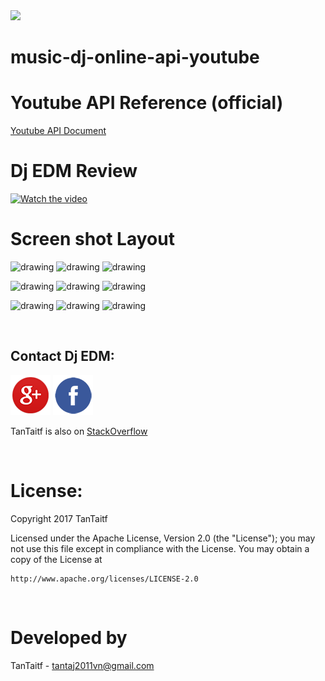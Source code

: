 <img src="https://github.com/favicon.ico"> 

# music-dj-online-api-youtube

# Youtube API Reference (official)
[Youtube API Document](https://developers.google.com/youtube/v3/getting-started)

# Dj EDM Review
[![Watch the video](https://scontent.fsgn5-4.fna.fbcdn.net/v/t1.0-9/29541746_980538705455863_8592576803213562064_n.jpg?_nc_cat=0&_nc_eui2=AeES7GuZ2T7FGI5QeMFef-IbHfpKm83moB0NIUMobHUfeVcqSZzmetyKkgBhImq_DFwuis0vyb1Wl1S4Si1AK0Ry8ApKxUtX3VLsUG9eKB0FCQ&oh=56152a120acc742dd4b770f85b793b8b&oe=5B877A06)](https://www.facebook.com/huynh.taj/videos/980539055455828/)

# Screen shot Layout
<img src="https://scontent.fsgn5-4.fna.fbcdn.net/v/t1.0-9/29541746_980538705455863_8592576803213562064_n.jpg?_nc_cat=0&_nc_eui2=AeES7GuZ2T7FGI5QeMFef-IbHfpKm83moB0NIUMobHUfeVcqSZzmetyKkgBhImq_DFwuis0vyb1Wl1S4Si1AK0Ry8ApKxUtX3VLsUG9eKB0FCQ&oh=56152a120acc742dd4b770f85b793b8b&oe=5B877A06" alt="drawing" width="200" height="500"/> <img src="https://scontent.fsgn5-4.fna.fbcdn.net/v/t1.0-9/28059064_960907434085657_8978250221721150957_n.jpg?_nc_cat=0&_nc_eui2=AeFWqbm4-CTwvpnAdX18NksyLsvkebT-cZGf3bPsDzXfoIFLl2dz9uZKqjpDyZ6XoR3ate3ubBDytf5EGqKu-yTS7-s5nPnYQxc1DdJUoPMAZQ&oh=986e93ace98188e262bc82b41b0649f5&oe=5BC273F5" alt="drawing" width="200"/> <img src="https://scontent.fsgn5-4.fna.fbcdn.net/v/t1.0-9/27858364_960907427418991_9103856719742811635_n.jpg?_nc_cat=0&_nc_eui2=AeG0sTJL-zaUNtOzsqkNv7szjggFXS5ZRM8NRtAHT1ZdDfqCt3XkpcGIkJFpR9xYGyR4LYd-5iNITdpQRCmvjdSOr-onqzahDlCE2iKKc-HCUw&oh=e29395e4bd8208c6f193bad9bfc72fcf&oe=5B93E1CA" alt="drawing" width="200"/>

<img src="https://scontent.fsgn5-4.fna.fbcdn.net/v/t1.0-9/28167183_960907444085656_270750157181215296_n.jpg?_nc_cat=0&_nc_eui2=AeE0iwzFrN25ucpwja2mYycIFw6MjUwsscBl_TrmJzr4hVJTBxxYcEj6dnqxBkqwAfbI23QO8DVLDEtiat8FBh7-3bF-1q9V5_8w1B-aOhDgJQ&oh=4bbe92af81269d20da1fc3170bb65f8c&oe=5B77DE02" alt="drawing" width="200"/> <img src="https://scontent.fsgn5-4.fna.fbcdn.net/v/t1.0-9/27973860_960907480752319_2855738046706684868_n.jpg?_nc_cat=0&_nc_eui2=AeG2WA7W5FhFlh9q9mh5NvZqzwMLf0vgHpjWrYcRbSQ4Yn0VPb52McP9IlBBq9MaCnhUJkCVXZufG6LVofEqpIzfyxx2Je6WU9p4ly86Qiq6tQ&oh=d68efa4b50674f024a76abab41510aa4&oe=5B92D0AB" alt="drawing" width="200"/> <img src="https://scontent.fsgn5-4.fna.fbcdn.net/v/t1.0-9/29472297_980538628789204_617101414194634203_n.jpg?_nc_cat=0&_nc_eui2=AeHH_JpXKOI07nbVn_C0VOzFXQUjdewilZAbZUYK7mA7sX1yI6qLYIArXnbXvCmjf6zEJXjkcVw_UsAswtiTFlPe6DiMA6Fe8CXtJmrY_9T3ZA&oh=7d4f7393dcff56aa1e02e69c300aedb6&oe=5BC072ED" alt="drawing" width="200"/>

<img src="https://scontent.fsgn5-4.fna.fbcdn.net/v/t1.0-9/29472585_980538642122536_8864836538958665749_n.jpg?_nc_cat=0&_nc_eui2=AeHPZcpn3v88riTgHe-9bWn1xE5pcrjaU2Mga2sm4_J6cE4RJFOI1mx8BqIrf2KU7tWpWZUKcKKlXzzuxRWoVGXF7gwZWu4N0xILz5YHlLLxWg&oh=35a136d3df6fef2d978e3dbb96eb5c63&oe=5B8E261C" alt="drawing" width="200"/> <img src="https://scontent.fsgn5-4.fna.fbcdn.net/v/t1.0-9/29497867_980538668789200_3304588546087577968_n.jpg?_nc_cat=0&_nc_eui2=AeEMvH6O012tFhuQjYAML1x1_bX4kYJlHULH5QGmDsOOe7qhdZnGCinCVBhmtLIW77A4m4QYaVL8V7PmV09eWFjhruhRVKc0z9M2vxh1ExMR2w&oh=1a1f629cbae9b960556e57642ba78800&oe=5B794BC4" alt="drawing" width="200"/> <img src="https://scontent.fsgn5-4.fna.fbcdn.net/v/t1.0-9/29496298_980538675455866_5684442168306511927_n.jpg?_nc_cat=0&_nc_eui2=AeEJI0M2dkOsu4t8a3FYH_GdKFb0K9XDjlnMPyrwXOThqDeAyDX8p-gi9qIrF8x7KesumEzoavvgQI5erkHPsP1gYK9lj7PleuAEkiArc30KFQ&oh=7efc1ee38f2726efee6b3b4bcd975b05&oe=5BC15293" alt="drawing" width="200"/>
</br>

</br>

## Contact Dj EDM:

[![Share on Google+](https://github.com/PhilJay/MPAndroidChart/blob/master/design/googleplus_icon.png)](https://plus.google.com/u/0/105144965645873963797)
[![Share on Facebook](https://github.com/PhilJay/MPAndroidChart/blob/master/design/facebook_icon.png)](https://www.facebook.com/huynh.taj)

TanTaitf is also on [StackOverflow](https://stackexchange.com/users/13328579/t%C3%A0i-hu%E1%BB%B3nh)

<br/>

# License:

Copyright 2017 TanTaitf

Licensed under the Apache License, Version 2.0 (the "License");
you may not use this file except in compliance with the License.
You may obtain a copy of the License at

    http://www.apache.org/licenses/LICENSE-2.0

<br/>

# Developed by

TanTaitf - tantaj2011vn@gmail.com
